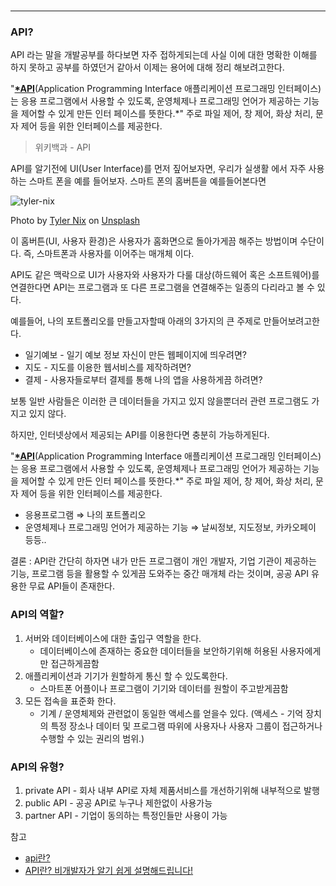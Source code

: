 #

---

### API?

API 라는 말을 개발공부를 하다보면 자주 접하게되는데 사실 이에 대한 명확한 이해를 하지 못하고 공부를 하였던거 같아서 이제는 용어에 대해 정리 해보려고한다.

"**[\*API](https://ko.wikipedia.org/wiki/API)**(Application Programming Interface 애플리케이션 프로그래밍 인터페이스)는 응용 프로그램에서 사용할 수 있도록, 운영체제나 프로그래밍 언어가 제공하는 기능을 제어할 수 있게 만든 인터 페이스를 뜻한다.\*" 주로 파일 제어, 창 제어, 화상 처리, 문자 제어 등을 위한 인터페이스를 제공한다.

> 위키백과 - API

API를 알기전에 UI(User Interface)를 먼저 짚어보자면, 우리가 실생활 에서 자주 사용하는 스마트 폰을 예를 들어보자. 스마트 폰의 홈버튼을 예를들어본다면

![tyler-nix](https://user-images.githubusercontent.com/66991380/112324370-12315b00-8cf6-11eb-8707-3fa810ca88b4.jpg)

Photo by <a href="[https://unsplash.com/@jtylernix?utm_source=unsplash&utm_medium=referral&utm_content=creditCopyText](https://unsplash.com/@jtylernix?utm_source=unsplash&utm_medium=referral&utm_content=creditCopyText)">Tyler Nix</a> on <a href="/s/photos/iphone?utm_source=unsplash&utm_medium=referral&utm_content=creditCopyText">Unsplash</a>

이 홈버튼(UI, 사용자 환경)은 사용자가 홈화면으로 돌아가게끔 해주는 방법이며 수단이다. 즉, 스마트폰과 사용자를 이어주는 매개체 이다.

API도 같은 맥락으로 UI가 사용자와 사용자가 다룰 대상(하드웨어 혹은 소프트웨어)를 연결한다면 API는 프로그램과 또 다른 프로그램을 연결해주는 일종의 다리라고 볼 수 있다.

예를들어, 나의 포트폴리오를 만들고자할때 아래의 3가지의 큰 주제로 만들어보려고한다.

- 일기예보 - 일기 예보 정보 자신이 만든 웹페이지에 띄우려면?
- 지도 - 지도를 이용한 웹서비스를 제작하려면?
- 결제 - 사용자들로부터 결제를 통해 나의 앱을 사용하게끔 하려면?

보통 일반 사람들은 이러한 큰 데이터들을 가지고 있지 않을뿐더러 관련 프로그램도 가지고 있지 않다.

하지만, 인터넷상에서 제공되는 API를 이용한다면 충분히 가능하게된다.

"**[\*API](https://ko.wikipedia.org/wiki/API)**(Application Programming Interface 애플리케이션 프로그래밍 인터페이스)는 응용 프로그램에서 사용할 수 있도록, 운영체제나 프로그래밍 언어가 제공하는 기능을 제어할 수 있게 만든 인터 페이스를 뜻한다.\*" 주로 파일 제어, 창 제어, 화상 처리, 문자 제어 등을 위한 인터페이스를 제공한다.

- 응용프로그램 ⇒ 나의 포트폴리오
- 운영체제나 프로그래밍 언어가 제공하는 기능 ⇒ 날씨정보, 지도정보, 카카오페이 등등..

결론 : API란 간단히 하자면 내가 만든 프로그램이 개인 개발자, 기업 기관이 제공하는 기능, 프로그램 등을 활용할 수 있게끔 도와주는 중간 매개체 라는 것이며, 공공 API 유용한 무료 API들이 존재한다.

### API의 역할?

1. 서버와 데이터베이스에 대한 출입구 역할을 한다.
   - 데이터베이스에 존재하는 중요한 데이터들을 보안하기위해 허용된 사용자에게만 접근하게끔함
2. 애플리케이션과 기기가 원할하게 통신 할 수 있도록한다.
   - 스마트폰 어플이나 프로그램이 기기와 데이터를 원할이 주고받게끔함
3. 모든 접속을 표준화 한다.
   - 기계 / 운영체제와 관련없이 동일한 액세스를 얻을수 있다. (액세스 - 기억 장치의 특정 장소나 데이터 및 프로그램 따위에 사용자나 사용자 그룹이 접근하거나 수행할 수 있는 권리의 범위.)

### API의 유형?

1. private API - 회사 내부 API로 자체 제품서비스를 개선하기위해 내부적으로 발행
2. public API - 공공 API로 누구나 제한없이 사용가능
3. partner API - 기업이 동의하는 특정인들만 사용이 가능

참고

- [api란?](https://dydrlaks.medium.com/api-%EB%9E%80-c0fd6222d34c)
- [API란? 비개발자가 알기 쉽게 설명해드립니다!](http://blog.wishket.com/api%EB%9E%80-%EC%89%BD%EA%B2%8C-%EC%84%A4%EB%AA%85-%EA%B7%B8%EB%A6%B0%ED%81%B4%EB%9D%BC%EC%9D%B4%EC%96%B8%ED%8A%B8/)
